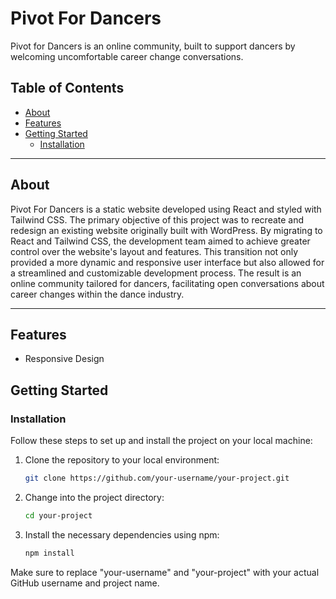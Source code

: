 # Pivot For Dancers

Pivot for Dancers is an online community, built to support dancers by welcoming uncomfortable career change conversations.

## Table of Contents

- [About](#about)
- [Features](#features)
- [Getting Started](#getting-started)
  - [Installation](#installation)

---

## About

Pivot For Dancers is a static website developed using React and styled with Tailwind CSS. The primary objective of this project was to recreate and redesign an existing website originally built with WordPress. By migrating to React and Tailwind CSS, the development team aimed to achieve greater control over the website's layout and features. This transition not only provided a more dynamic and responsive user interface but also allowed for a streamlined and customizable development process. The result is an online community tailored for dancers, facilitating open conversations about career changes within the dance industry.

---

## Features

- Responsive Design

## Getting Started


### Installation

Follow these steps to set up and install the project on your local machine:

1. Clone the repository to your local environment:

    ```bash
    git clone https://github.com/your-username/your-project.git
    ```

2. Change into the project directory:

    ```bash
    cd your-project
    ```

3. Install the necessary dependencies using npm:

    ```bash
    npm install
    ```

Make sure to replace "your-username" and "your-project" with your actual GitHub username and project name.
